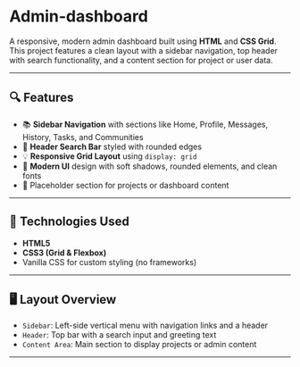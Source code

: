 # Admin-dashboard

A responsive, modern admin dashboard built using **HTML** and **CSS Grid**. This project features a clean layout with a sidebar navigation, top header with search functionality, and a content section for project or user data.

---

## 🔍 Features

- 📚 **Sidebar Navigation** with sections like Home, Profile, Messages, History, Tasks, and Communities
- 🔎 **Header Search Bar** styled with rounded edges
- 💡 **Responsive Grid Layout** using `display: grid`
- 🎨 **Modern UI** design with soft shadows, rounded elements, and clean fonts
- 📁 Placeholder section for projects or dashboard content

---

## 🚀 Technologies Used

- **HTML5**
- **CSS3 (Grid & Flexbox)**
- Vanilla CSS for custom styling (no frameworks)

---

## 🖥️ Layout Overview

- `Sidebar`: Left-side vertical menu with navigation links and a header
- `Header`: Top bar with a search input and greeting text
- `Content Area`: Main section to display projects or admin content

---


